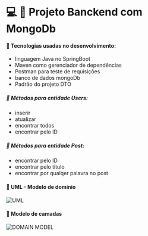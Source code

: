 # :computer: :pushpin: Projeto Banckend com MongoDb


#### :small_blue_diamond: Tecnologias usadas no desenvolvimento:
- linguagem Java no SpringBoot
- Maven como gerenciador de dependências
- Postman para teste de requisições
- banco de dados mongoDb
- Padrão do projeto DTO

##### :small_blue_diamond: Métodos para entidade Users:
- inserir
- atualizar
- encontrar todos
- encontrar pelo ID

##### :small_blue_diamond: Métodos para entidade Post:
- encontrar pelo ID
- encontrar pelo titulo
- encontrar por qualqer palavra no post



#### :small_blue_diamond: UML - Modelo de domínio
![UML](https://github.com/anna104016/mongodb-users/blob/main/commentsUml.PNG)

#### :small_blue_diamond: Modelo de camadas
![DOMAIN MODEL](https://github.com/anna104016/mongodb-users/blob/main/domain%20model.png)
